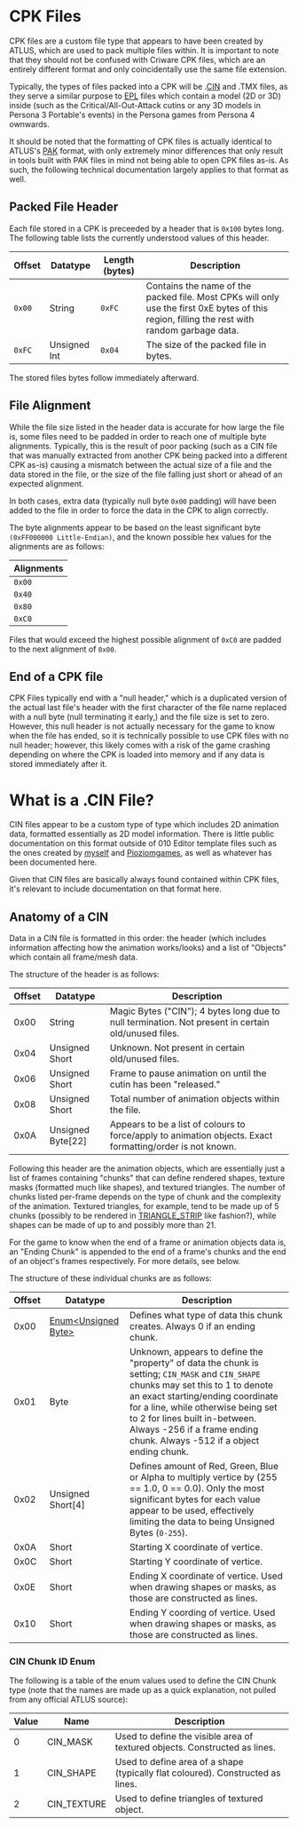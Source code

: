 # CPK Files
CPK files are a custom file type that appears to have been created by ATLUS, which are used to pack multiple files within. It is important to note that they should not be confused with Criware CPK files, which are an entirely different format and only coincidentally use the same file extension.

Typically, the types of files packed into a CPK will be .[CIN](#what-is-a-cin-file) and .TMX files, as they serve a similar purpose to [EPL](https://amicitia.miraheze.org/wiki/EPL) files which contain a model (2D or 3D) inside (such as the Critical/All-Out-Attack cutins or any 3D models in Persona 3 Portable's events) in the Persona games from Persona 4 ownwards.

It should be noted that the formatting of CPK files is actually identical to ATLUS's [PAK](https://amicitia.miraheze.org/wiki/PAC) format, with only extremely minor differences that only result in tools built with PAK files in mind not being able to open CPK files as-is. As such, the following technical documentation largely applies to that format as well.

## Packed File Header
Each file stored in a CPK is preceeded by a header that is `0x100` bytes long. The following table lists the currently understood values of this header.

| Offset   | Datatype     | Length (bytes)   | Description                          |
| -------- | ------------ | ---------------- | ------------------------------------ |
| `0x00`   | String       | `0xFC`           | Contains the name of the packed file. Most CPKs will only use the first 0xE bytes of this region, filling the rest with random garbage data. |
| `0xFC`   | Unsigned Int | `0x04`           | The size of the packed file in bytes. |

The stored files bytes follow immediately afterward.
## File Alignment
While the file size listed in the header data is accurate for how large the file is, some files need to be padded in order to reach one of multiple byte alignments. Typically, this is the result of poor packing (such as a CIN file that was manually extracted from another CPK being packed into a different CPK as-is) causing a mismatch between the actual size of a file and the data stored in the file, or the size of the file falling just short or ahead of an expected alignment.

In both cases, extra data (typically null byte `0x00` padding) will have been added to the file in order to force the data in the CPK to align correctly.

The byte alignments appear to be based on the least significant byte `(0xFF000000 Little-Endian)`, and the known possible hex values for the alignments are as follows:

| Alignments   |
| ------------ |
| `0x00`       |
| `0x40`       |
| `0x80`       |
| `0xC0`       |

Files that would exceed the highest possible alignment of `0xC0` are padded to the next alignment of `0x00`.

## End of a CPK file
CPK Files typically end with a "null header," which is a duplicated version of the actual last file's header with the first character of the file name replaced with a null byte (null terminating it early,) and the file size is set to zero. However, this null header is not actually necessary for the game to know when the file has ended, so it is technically possible to use CPK files with no null header; however, this likely comes with a risk of the game crashing depending on where the CPK is loaded into memory and if any data is stored immediately after it.

# What is a .CIN File?
CIN files appear to be a custom type of type which includes 2D animation data, formatted essentially as 2D model information. There is little public documentation on this format outside of 010 Editor template files such as the ones created by [myself](https://github.com/0HMyC/010-Editor-Templates/blob/main/p3_cin.bt) and [Pioziomgames](https://github.com/Pioziomgames/010-Editor-Templates/blob/master/p3f_cin.bt), as well as whatever has been documented here.

Given that CIN files are basically always found contained within CPK files, it's relevant to include documentation on that format here.

## Anatomy of a CIN
Data in a CIN file is formatted in this order: the header (which includes information affecting how the animation works/looks) and a list of "Objects" which contain all frame/mesh data.

The structure of the header is as follows:

| Offset | Datatype             | Description |
|--------|----------------------|-------------|
| 0x00   | String               | Magic Bytes ("CIN"); 4 bytes long due to null termination. Not present in certain old/unused files. |
| 0x04   | Unsigned Short       | Unknown. Not present in certain old/unused files. |
| 0x06   | Unsigned Short       | Frame to pause animation on until the cutin has been "released." |
| 0x08   | Unsigned Short       | Total number of animation objects within the file. |
| 0x0A   | Unsigned Byte[22]    | Appears to be a list of colours to force/apply to animation objects. Exact formatting/order is not known. |

Following this header are the animation objects, which are essentially just a list of frames containing "chunks" that can define rendered shapes, texture masks (formatted much like shapes), and textured triangles. The number of chunks listed per-frame depends on the type of chunk and the complexity of the animation. Textured triangles, for example, tend to be made up of 5 chunks (possibly to be rendered in [TRIANGLE_STRIP](https://www.khronos.org/opengl/wiki/Primitive#Triangle_primitives) like fashion?), while shapes can be made of up to and possibly more than 21.

For the game to know when the end of a frame or animation objects data is, an "Ending Chunk" is appended to the end of a frame's chunks and the end of an object's frames respectively. For more details, see below.

The structure of these individual chunks are as follows:

| Offset  | Datatype       | Description |
|---------|----------------|-------------|
| 0x00    | [Enum\<Unsigned Byte\>](#cin-chunk-id-enum) | Defines what type of data this chunk creates. Always 0 if an ending chunk. |
| 0x01    | Byte           | Unknown, appears to define the "property" of data the chunk is setting; `CIN_MASK` and `CIN_SHAPE` chunks may set this to 1 to denote an exact starting/ending coordinate for a line, while otherwise being set to 2 for lines built in-between. Always -256 if a frame ending chunk. Always -512 if a object ending chunk. |
| 0x02    | Unsigned Short[4] | Defines amount of Red, Green, Blue or Alpha to multiply vertice by (255 == 1.0, 0 == 0.0). Only the most significant bytes for each value appear to be used, effectively limiting the data to being Unsigned Bytes (`0-255`). |
| 0x0A    | Short          | Starting X coordinate of vertice. |
| 0x0C    | Short          | Starting Y coordinate of vertice. |
| 0x0E    | Short          | Ending X coordinate of vertice. Used when drawing shapes or masks, as those are constructed as lines. |
| 0x10    | Short          | Ending Y coording of vertice. Used when drawing shapes or masks, as those are constructed as lines. |

### CIN Chunk ID Enum

The following is a table of the enum values used to define the CIN Chunk type (note that the names are made up as a quick explanation, not pulled from any official ATLUS source):

| Value | Name          | Description |
|-------|---------------|-------------|
| 0     | CIN_MASK      | Used to define the visible area of textured objects. Constructed as lines. |
| 1     | CIN_SHAPE     | Used to define area of a shape (typically flat coloured). Constructed as lines. |
| 2     | CIN_TEXTURE   | Used to define triangles of textured object. |
